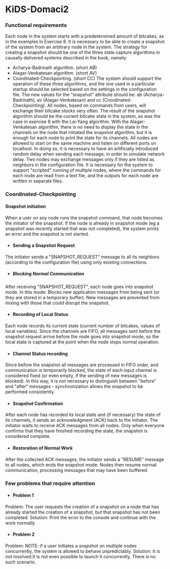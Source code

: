 # KiDS-Domaci2

### Functional requirements
Each node in the system starts with a predetermined amount of bitcakes, as in the examples in Exercise 8.
It is necessary to be able to create a snapshot of the system from an arbitrary node in the system. The strategy for creating a snapshot should be one of the three state capture algorithms in causally delivered systems described in the book, namely:
* Acharya-Badrinath algorithm. (short AB)
* Alagar-Venkatesan algorithm. (short AV)
* Coordinated-Checkpointing.   (short CC)
The system should support the operation of these three algorithms, and the one used in a particular startup should be selected based on the settings in the configuration file. The new values ​​for the “snapshot” attribute should be: ab (Acharya-Badrinath), av (Alagar-Venkatesan) and cc (Coordinated-Checkpointing).
All nodes, based on commands from users, will exchange their bitcake stocks very often. The result of the snapshot algorithm should be the current bitcake state in the system, as was the case in exercise 8 with the Lai-Yang algorithm. With the Alagar-Venkatesan algorithm, there is no need to display the state in the channels on the node that initiated the snapshot algorithm, but it is enough for each node to print the state for its channels.
All nodes are allowed to start on the same machine and listen on different ports on localhost. In doing so, it is necessary to have an artificially introduced random delay when sending each message, in order to simulate network delay.
Two nodes may exchange messages only if they are listed as neighbors in the configuration file.
It is necessary for the system to support "scripted" running of multiple nodes, where the commands for each node are read from a text file, and the outputs for each node are written in separate files.

### Coordinated-Checkpointing
#### Snapshot initiation
When a user on any node runs the snapshot command, that node becomes the initiator of the snapshot.
If the node is already in snapshot mode (eg a snapshot was recently started that was not completed), the system prints an error and the snapshot is not started.

* #### Sending a Snapshot Request
The initiator sends a "SNAPSHOT_REQUEST" message to all its neighbors (according to the configuration file) using only existing connections.
* ##### Blocking Normal Communication
After receiving "SNAPSHOT_REQUEST", each node goes into snapshot mode. In this mode:
Blocks new application messages from being sent (or they are stored in a temporary buffer).
New messages are prevented from mixing with those that could disrupt the snapshot.
* #### Recording of Local Status
Each node records its current state (current number of bitcakes, values ​​of local variables).
Since the channels are FIFO, all messages sent before the snapshot request arrive before the node goes into snapshot mode, so the local state is captured at the point when the node stops normal operation.
* #### Channel Status recording
Since before the snapshot all messages are processed in FIFO order, and communication is temporarily blocked, the state of each input channel is considered fixed (or even empty, if the sending of new messages is blocked).
In this way, it is not necessary to distinguish between "before" and "after" messages - synchronization allows the snapshot to be performed consistently.
* #### Snapshot Confirmation
After each node has recorded its local state and (if necessary) the state of its channels, it sends an acknowledgment (ACK) back to the initiator.
The initiator waits to receive ACK messages from all nodes. Only when everyone confirms that they have finished recording the state, the snapshot is considered complete.
* #### Restoration of Normal Work
After the collected ACK messages, the initiator sends a "RESUME" message to all nodes, which ends the snapshot mode.
Nodes then resume normal communication, processing messages that may have been buffered.

### Few problems that require attention

* #### Problem 1
Problem: The user requests the creation of a snapshot on a node that has already started the creation of a snapshot, but that snapshot has not been completed. 
Solution: Print the error to the console and continue with the work normally

* #### Problem 2
Problem: NOTE: if a user initiates a snapshot on multiple nodes concurrently, the system is allowed to behave unpredictably.
Solution: It is not resolved.It is not even possible to launch it concurrently. There is no such scenario.
